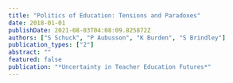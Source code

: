 ```yaml
---
title: "Politics of Education: Tensions and Paradoxes"
date: 2018-01-01
publishDate: 2021-08-03T04:08:09.825872Z
authors: ["S Schuck", "P Aubusson", "K Burden", "S Brindley"]
publication_types: ["2"]
abstract: ""
featured: false
publication: "*Uncertainty in Teacher Education Futures*"
---
```


